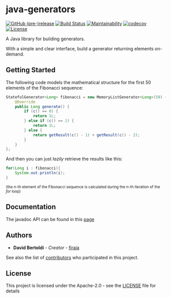 # java-generators

[![GitHub (pre-)release](https://img.shields.io/github/release/firaja/java-generators/all.svg)](https://github.com/firaja/java-generators/releases)
[![Build Status](https://travis-ci.org/firaja/java-generators.svg?branch=master)](https://travis-ci.org/firaja/java-generators) 
[![Maintainability](https://api.codeclimate.com/v1/badges/630b3107e8dd859a9d2a/maintainability)](https://codeclimate.com/github/firaja/java-generators/maintainability) 
[![codecov](https://codecov.io/gh/firaja/java-generators/branch/master/graph/badge.svg)](https://codecov.io/gh/firaja/java-generators)
[![License](https://img.shields.io/badge/License-Apache%202.0-blue.svg)](https://opensource.org/licenses/Apache-2.0)

A Java library for building generators.

With a simple and clear interface, build a generator returning elements on-demand.

## Getting Started

The following code models the mathematical structure for the first 50 elements
of the Fibonacci sequence:
```java
StatefulGenerator<Long> fibonacci = new MemoryListGenerator<Long>(50) {
	@Override
	public Long generate() {
		if (c() == 0) {
			return 1L;
		} else if (c() == 1) {
			return 1L;
		} else {
			return getResult(c() - 1) + getResult(c() - 2);
		}
	}
};

```
And then you can just *lazily* retrieve the results like this:
```java
for(Long i : fibonacci){
	System.out.println(i);
}
```
 <sup>(the *n*-th element of the Fibonacci sequence is calculated during the *n*-th iteration of the *for* loop)</sup>
## Documentation

The javadoc API can be found in this [page](https://firaja.github.io/java-generators/doc)


## Authors

* **David Bertoldi** - *Creator* - [firaja](https://github.com/firaja)

See also the list of [contributors](https://github.com/firaja/java-generators/graphs/contributors) who participated in this project.

## License

This project is licensed under the Apache-2.0 - see the [LICENSE](LICENSE) file for details


